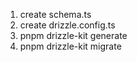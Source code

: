 1. create schema.ts
2. create drizzle.config.ts
3. pnpm drizzle-kit generate
4. pnpm drizzle-kit migrate